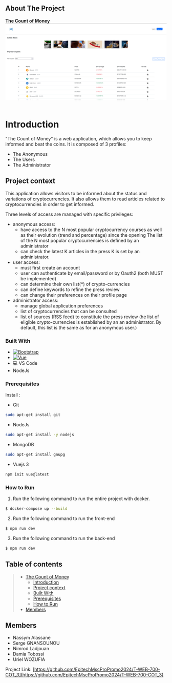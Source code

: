 <!-- ABOUT THE PROJECT -->
## About The Project
**The Count of Money**
![Count of Money Anonymous interface][product-screenshot]
&nbsp;
# **Introduction**
"The Count of Money" is a web application, which allows you to keep informed and beat the coins.
It is composed of 3 profiles:
   * The Anonymous
   * The Users 
   * The Administrator
&nbsp;
## **Project context**
This application allows visitors to be informed about the status and variations of cryptocurrencies. It also allows them to read articles related to cryptocurrencies in order to get informed.

Three levels of access are managed with specific privileges:
* anonymous access:
    * have access to the N most popular cryptocurrency courses as well as their evolution (trend and
    percentage) since the opening
    The list of the N most popular cryptocurrencies is defined by an administrator
    * can check the latest K articles in the press
    K is set by an administrator.
* user access:
    * must first create an account
    * user can authenticate by email/password or by Oauth2 (both MUST be implemented)
    * can determine their own list(*) of crypto-currencies
    * can define keywords to refine the press review
    * can change their preferences on their profile page
* administrator access:
    * manage global application preferences
    * list of cryptocurrencies that can be consulted
    * list of sources (RSS feed) to constitute the press review
    (he list of eligible crypto-currencies is established by an an administrator.
    By default, this list is the same as for an anonymous user.)
&nbsp;

### Built With


* [![Bootstrap][Bootstrap.com]][Bootstrap-url]
* [![Vue][Vue.js]][Vue-url]
* 💻 VS Code
* NodeJs

### Prerequisites

Install :
* Git
```sh
sudo apt-get install git
```
* NodeJs
```sh
sudo apt-get install -y nodejs
```
* MongoDB
```sh
sudo apt-get install gnupg
```
* Vuejs 3
```sh
npm init vue@latest
```
### How to Run
 
1. Run the following command to run the entire project with docker.
```sh
$ docker-compose up --build
```
2. Run the following command to run the front-end
```sh
$ npm run dev
```
3. Run the following command to run the back-end
```sh
$ npm run dev
```
## Table of contents
> * [The Count of Money](#TheCountofMoney)
>   * [Introduction](#introduction)
>   * [Project context](#project-context)
>   * [Built With](#BuiltWith)
>   * [Prerequisites](#Prerequisites)
>   * [How to Run](#HowtoRun)
> * [Members](#Members)
&nbsp;

<!-- CONTACT -->
## Members

* Nassym Alassane
* Serge GNANSOUNOU
* Nimrod Ladjouan
* Damia Tobossi
* Uriel WOZUFIA

Project Link: [https://github.com/EpitechMscProPromo2024/T-WEB-700-COT_3](https://github.com/EpitechMscProPromo2024/T-WEB-700-COT_3)





<!-- IMAGES -->
[product-screenshot]: docs/interface_Money.png
[Bootstrap.com]: https://img.shields.io/badge/Bootstrap-563D7C?style=for-the-badge&logo=bootstrap&logoColor=white
[Bootstrap-url]: https://getbootstrap.com
[Vue.js]: https://img.shields.io/badge/Vue.js-35495E?style=for-the-badge&logo=vuedotjs&logoColor=4FC08D
[Vue-url]: https://vuejs.org/
